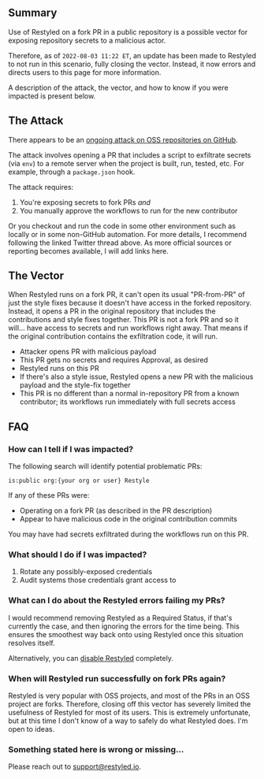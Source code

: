 ## Summary

Use of Restyled on a fork PR in a public repository is a possible vector for exposing repository secrets to a malicious actor.

Therefore, as of `2022-08-03 11:22 ET`, an update has been made to Restyled to not run in this scenario, fully closing the vector. Instead, it now errors and directs users to this page for more information.

A description of the attack, the vector, and how to know if you were impacted is present below.

## The Attack

There appears to be an [ongoing attack on OSS repositories on GitHub](https://twitter.com/stephenlacy/status/1554697077430505473).

The attack involves opening a PR that includes a script to exfiltrate secrets (via `env`) to a remote server when the project is built, run, tested, etc. For example, through a `package.json` hook.

The attack requires:

1. You're exposing secrets to fork PRs *and*
2. You manually approve the workflows to run for the new contributor

Or you checkout and run the code in some other environment such as locally or in some non-GitHub automation. For more details, I recommend following the linked Twitter thread above. As more official sources or reporting becomes available, I will add links here.

## The Vector

When Restyled runs on a fork PR, it can't open its usual "PR-from-PR" of just the style fixes because it doesn't have access in the forked repository. Instead, it opens a PR in the original repository that includes the contributions and style fixes together. This PR is not a fork PR and so it will... have access to secrets and run workflows right away. That means if the original contribution contains the exfiltration code, it will run.

- Attacker opens PR with malicious payload
- This PR gets no secrets and requires Approval, as desired
- Restyled runs on this PR
- If there's also a style issue, Restyled opens a new PR with the malicious payload and the style-fix together
- This PR is no different than a normal in-repository PR from a known contributor; its workflows run immediately with full secrets access

## FAQ

### How can I tell if I was impacted?

The following search will identify potential problematic PRs:

```
is:public org:{your org or user} Restyle 
```

If any of these PRs were:

- Operating on a fork PR (as described in the PR description)
- Appear to have malicious code in the original contribution commits

You may have had secrets exfiltrated during the workflows run on this PR.

### What should I do if I was impacted?

1. Rotate any possibly-exposed credentials
1. Audit systems those credentials grant access to

### What can I do about the Restyled errors failing my PRs?

I would recommend removing Restyled as a Required Status, if that's currently the case, and then ignoring the errors for the time being. This ensures the smoothest way back onto using Restyled once this situation resolves itself.

Alternatively, you can [disable Restyled](https://github.com/restyled-io/restyled.io/wiki/Disabling-Restyled) completely.

### When will Restyled run successfully on fork PRs again?

Restyled is very popular with OSS projects, and most of the PRs in an OSS project are forks. Therefore, closing off this vector has severely limited the usefulness of Restyled for most of its users. This is extremely unfortunate, but at this time I don't know of a way to safely do what Restyled does. I'm open to ideas.

### Something stated here is wrong or missing...

Please reach out to support@restyled.io.